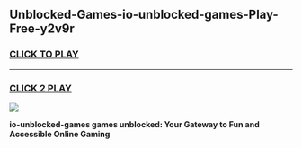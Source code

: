 
## Unblocked-Games-io-unblocked-games-Play-Free-y2v9r
<h3>
<a href="https://premium76.site?title=io-unblocked-games&ref=22A">CLICK TO PLAY</a></h3>
<hr>

<h3>
<a href="https://premium76.site?title=io-unblocked-games&ref=22A">CLICK 2 PLAY</a>
  
</h3>

<a href="https://premium76.site?title=io-unblocked-games&ref=22A"><img src="https://clearcache.store/games.png"></a>


**io-unblocked-games games unblocked: Your Gateway to Fun and Accessible Online Gaming**
